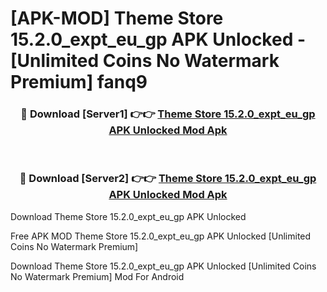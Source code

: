 # [APK-MOD] Theme Store 15.2.0_expt_eu_gp APK Unlocked - [Unlimited Coins No Watermark Premium] fanq9



<div align="center">
<h3>🔴 Download [Server1] 👉👉 <a href="https://momento.my/?title=Theme_Store_15.2.0_expt_eu_gp_APK_Unlocked">Theme Store 15.2.0_expt_eu_gp APK Unlocked Mod Apk</a></h3><br>

<h3>🔴 Download [Server2] 👉👉 <a href="https://momento.my/?title=Theme_Store_15.2.0_expt_eu_gp_APK_Unlocked">Theme Store 15.2.0_expt_eu_gp APK Unlocked Mod Apk</a></h3>
</div>



Download Theme Store 15.2.0_expt_eu_gp APK Unlocked 

Free APK MOD Theme Store 15.2.0_expt_eu_gp APK Unlocked [Unlimited Coins No Watermark Premium]

Download Theme Store 15.2.0_expt_eu_gp APK Unlocked [Unlimited Coins No Watermark Premium] Mod For Android
